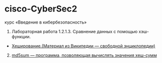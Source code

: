 # cisco-CyberSec2
курс «Введение в кибербезопасность»
1. Лабораторная работа 1.2.1.3.  Сравнение данных с помощью хэш-функции.
- [Хеширование.(Материал из Википедии — свободной энциклопедии)](https://ru.wikipedia.org/wiki/%D0%A5%D0%B5%D1%88%D0%B8%D1%80%D0%BE%D0%B2%D0%B0%D0%BD%D0%B8%D0%B5)
2. [md5sum — программа, позволяющая вычислять значения хеш-сумм](https://ru.wikipedia.org/wiki/Md5sum)


